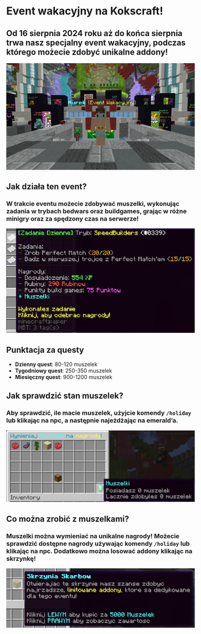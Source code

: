 # Event wakacyjny na Kokscraft!

## Od 16 sierpnia 2024 roku aż do końca sierpnia trwa nasz specjalny event wakacyjny, podczas którego możecie zdobyć unikalne addony!

![npc_questy](/assets/summer-event/npc.png)

## Jak działa ten event?

### W trakcie eventu możecie zdobywać muszelki, wykonując zadania w trybach bedwars oraz buildgames, grając w różne minigry oraz za spędzony czas na serwerze!

![quest](/assets/summer-event/quest.png)

## Punktacja za questy

- **Dzienny quest**: 80-120 muszelek
- **Tygodniowy quest**: 250-350 muszelek
- **Miesięczny quest**: 900-1200 muszelek

## Jak sprawdzić stan muszelek?

### Aby sprawdzić, ile macie muszelek, użyjcie komendy `/holiday` lub klikając na npc, a następnie najeżdżając na emerald’a.

![stan_muszelek](/assets/summer-event/muszelki.png)

## Co można zrobić z muszelkami?

### Muszelki można wymieniać na unikalne nagrody! Możecie sprawdzić dostępne nagrody używając komendy `/holiday` lub klikając na npc. Dodatkowo można losować addony klikając na skrzynkę!

![skrzynka](/assets/summer-event/skrzynka.png)


